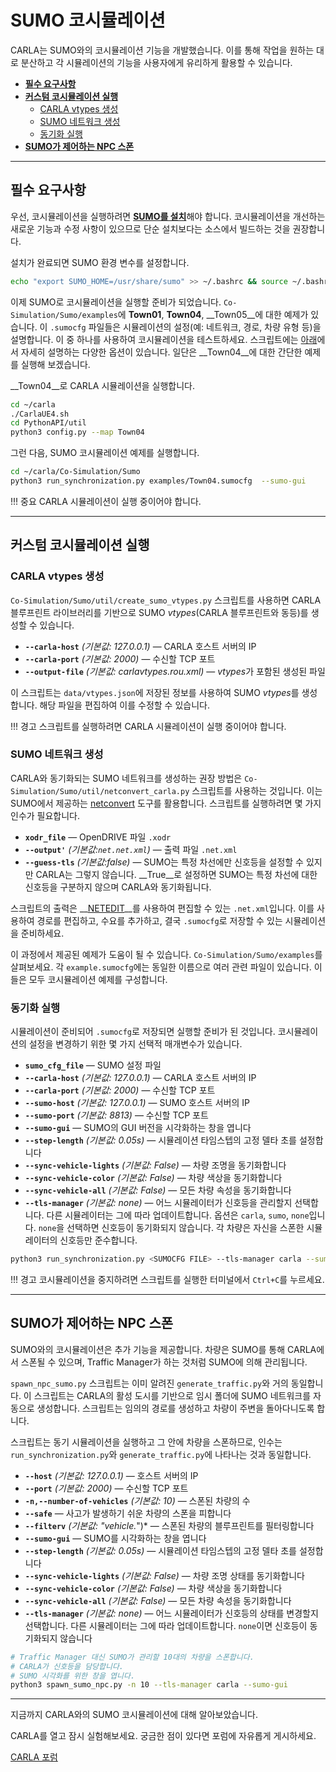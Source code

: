 # SUMO 코시뮬레이션

CARLA는 SUMO와의 코시뮬레이션 기능을 개발했습니다. 이를 통해 작업을 원하는 대로 분산하고 각 시뮬레이션의 기능을 사용자에게 유리하게 활용할 수 있습니다.

*   [__필수 요구사항__](#필수-요구사항)  
*   [__커스텀 코시뮬레이션 실행__](#커스텀-코시뮬레이션-실행)  
    *   [CARLA vtypes 생성](#carla-vtypes-생성)  
    *   [SUMO 네트워크 생성](#sumo-네트워크-생성)  
    *   [동기화 실행](#동기화-실행)  
*   [__SUMO가 제어하는 NPC 스폰__](#sumo가-제어하는-npc-스폰)  

---
## 필수 요구사항

우선, 코시뮬레이션을 실행하려면 [__SUMO를 설치__](https://sumo.dlr.de/docs/Installing.html)해야 합니다. 코시뮬레이션을 개선하는 새로운 기능과 수정 사항이 있으므로 단순 설치보다는 소스에서 빌드하는 것을 권장합니다.

설치가 완료되면 SUMO 환경 변수를 설정합니다.  
```sh
echo "export SUMO_HOME=/usr/share/sumo" >> ~/.bashrc && source ~/.bashrc
```

이제 SUMO로 코시뮬레이션을 실행할 준비가 되었습니다. `Co-Simulation/Sumo/examples`에 __Town01__, __Town04__, __Town05__에 대한 예제가 있습니다. 이 `.sumocfg` 파일들은 시뮬레이션의 설정(예: 네트워크, 경로, 차량 유형 등)을 설명합니다. 이 중 하나를 사용하여 코시뮬레이션을 테스트하세요. 스크립트에는 [아래](#동기화-실행)에서 자세히 설명하는 다양한 옵션이 있습니다. 일단은 __Town04__에 대한 간단한 예제를 실행해 보겠습니다.

__Town04__로 CARLA 시뮬레이션을 실행합니다.  
```sh
cd ~/carla
./CarlaUE4.sh
cd PythonAPI/util
python3 config.py --map Town04
```

그런 다음, SUMO 코시뮬레이션 예제를 실행합니다.  
```sh
cd ~/carla/Co-Simulation/Sumo
python3 run_synchronization.py examples/Town04.sumocfg  --sumo-gui
```
!!! 중요
    CARLA 시뮬레이션이 실행 중이어야 합니다.

---
## 커스텀 코시뮬레이션 실행

### CARLA vtypes 생성

`Co-Simulation/Sumo/util/create_sumo_vtypes.py` 스크립트를 사용하면 CARLA 블루프린트 라이브러리를 기반으로 SUMO *vtypes*(CARLA 블루프린트와 동등)를 생성할 수 있습니다.

*   __`--carla-host`__ *(기본값: 127.0.0.1)* — CARLA 호스트 서버의 IP
*   __`--carla-port`__ *(기본값: 2000)* — 수신할 TCP 포트
*   __`--output-file`__ *(기본값: carlavtypes.rou.xml)* — *vtypes*가 포함된 생성된 파일

이 스크립트는 `data/vtypes.json`에 저장된 정보를 사용하여 SUMO *vtypes*를 생성합니다. 해당 파일을 편집하여 이를 수정할 수 있습니다.

!!! 경고
    스크립트를 실행하려면 CARLA 시뮬레이션이 실행 중이어야 합니다.

### SUMO 네트워크 생성

CARLA와 동기화되는 SUMO 네트워크를 생성하는 권장 방법은 `Co-Simulation/Sumo/util/netconvert_carla.py` 스크립트를 사용하는 것입니다. 이는 SUMO에서 제공하는 [netconvert](https://sumo.dlr.de/docs/NETCONVERT.html) 도구를 활용합니다. 스크립트를 실행하려면 몇 가지 인수가 필요합니다.

*   __`xodr_file`__ — OpenDRIVE 파일 `.xodr`
*   __`--output'`__ *(기본값:`net.net.xml`)* — 출력 파일 `.net.xml`
*   __`--guess-tls`__ *(기본값:false)* — SUMO는 특정 차선에만 신호등을 설정할 수 있지만 CARLA는 그렇지 않습니다. __True__로 설정하면 SUMO는 특정 차선에 대한 신호등을 구분하지 않으며 CARLA와 동기화됩니다.

스크립트의 출력은 __[NETEDIT](https://sumo.dlr.de/docs/NETEDIT.html)__를 사용하여 편집할 수 있는 `.net.xml`입니다. 이를 사용하여 경로를 편집하고, 수요를 추가하고, 결국 `.sumocfg`로 저장할 수 있는 시뮬레이션을 준비하세요.

이 과정에서 제공된 예제가 도움이 될 수 있습니다. `Co-Simulation/Sumo/examples`를 살펴보세요. 각 `example.sumocfg`에는 동일한 이름으로 여러 관련 파일이 있습니다. 이들은 모두 코시뮬레이션 예제를 구성합니다.

### 동기화 실행

시뮬레이션이 준비되어 `.sumocfg`로 저장되면 실행할 준비가 된 것입니다. 코시뮬레이션의 설정을 변경하기 위한 몇 가지 선택적 매개변수가 있습니다.

*   __`sumo_cfg_file`__ — SUMO 설정 파일
*   __`--carla-host`__ *(기본값: 127.0.0.1)* — CARLA 호스트 서버의 IP
*   __`--carla-port`__ *(기본값: 2000)* — 수신할 TCP 포트
*   __`--sumo-host`__ *(기본값: 127.0.0.1)* — SUMO 호스트 서버의 IP
*   __`--sumo-port`__ *(기본값: 8813)* — 수신할 TCP 포트
*   __`--sumo-gui`__ — SUMO의 GUI 버전을 시각화하는 창을 엽니다
*   __`--step-length`__ *(기본값: 0.05s)* — 시뮬레이션 타임스텝의 고정 델타 초를 설정합니다
*   __`--sync-vehicle-lights`__ *(기본값: False)* — 차량 조명을 동기화합니다
*   __`--sync-vehicle-color`__ *(기본값: False)* — 차량 색상을 동기화합니다
*   __`--sync-vehicle-all`__ *(기본값: False)* — 모든 차량 속성을 동기화합니다
*   __`--tls-manager`__ *(기본값: none)* — 어느 시뮬레이터가 신호등을 관리할지 선택합니다. 다른 시뮬레이터는 그에 따라 업데이트합니다. 옵션은 `carla`, `sumo`, `none`입니다. `none`을 선택하면 신호등이 동기화되지 않습니다. 각 차량은 자신을 스폰한 시뮬레이터의 신호등만 준수합니다.

```sh
python3 run_synchronization.py <SUMOCFG FILE> --tls-manager carla --sumo-gui
```

!!! 경고
    코시뮬레이션을 중지하려면 스크립트를 실행한 터미널에서 `Ctrl+C`를 누르세요.

---
## SUMO가 제어하는 NPC 스폰

SUMO와의 코시뮬레이션은 추가 기능을 제공합니다. 차량은 SUMO를 통해 CARLA에서 스폰될 수 있으며, Traffic Manager가 하는 것처럼 SUMO에 의해 관리됩니다.

`spawn_npc_sumo.py` 스크립트는 이미 알려진 `generate_traffic.py`와 거의 동일합니다. 이 스크립트는 CARLA의 활성 도시를 기반으로 임시 폴더에 SUMO 네트워크를 자동으로 생성합니다. 스크립트는 임의의 경로를 생성하고 차량이 주변을 돌아다니도록 합니다.

스크립트는 동기 시뮬레이션을 실행하고 그 안에 차량을 스폰하므로, 인수는 `run_synchronization.py`와 `generate_traffic.py`에 나타나는 것과 동일합니다.

*   __`--host`__ *(기본값: 127.0.0.1)* — 호스트 서버의 IP
*   __`--port`__ *(기본값: 2000)* — 수신할 TCP 포트
*   __`-n,--number-of-vehicles`__ *(기본값: 10)* — 스폰된 차량의 수
*   __`--safe`__ — 사고가 발생하기 쉬운 차량의 스폰을 피합니다
*   __`--filterv`__ *(기본값: "vehicle.*")* — 스폰된 차량의 블루프린트를 필터링합니다
*   __`--sumo-gui`__ — SUMO를 시각화하는 창을 엽니다
*   __`--step-length`__ *(기본값: 0.05s)* — 시뮬레이션 타임스텝의 고정 델타 초를 설정합니다
*   __`--sync-vehicle-lights`__ *(기본값: False)* — 차량 조명 상태를 동기화합니다
*   __`--sync-vehicle-color`__ *(기본값: False)* — 차량 색상을 동기화합니다
*   __`--sync-vehicle-all`__ *(기본값: False)* — 모든 차량 속성을 동기화합니다
*   __`--tls-manager`__ *(기본값: none)* — 어느 시뮬레이터가 신호등의 상태를 변경할지 선택합니다. 다른 시뮬레이터는 그에 따라 업데이트합니다. `none`이면 신호등이 동기화되지 않습니다

```sh
# Traffic Manager 대신 SUMO가 관리할 10대의 차량을 스폰합니다.
# CARLA가 신호등을 담당합니다.
# SUMO 시각화를 위한 창을 엽니다.
python3 spawn_sumo_npc.py -n 10 --tls-manager carla --sumo-gui
```

---

지금까지 CARLA와의 SUMO 코시뮬레이션에 대해 알아보았습니다.

CARLA를 열고 잠시 실험해보세요. 궁금한 점이 있다면 포럼에 자유롭게 게시하세요.

<div class="build-buttons">
<p>
<a href="https://github.com/carla-simulator/carla/discussions/" target="_blank" class="btn btn-neutral" title="CARLA 포럼으로 이동">
CARLA 포럼</a>
</p>
</div>